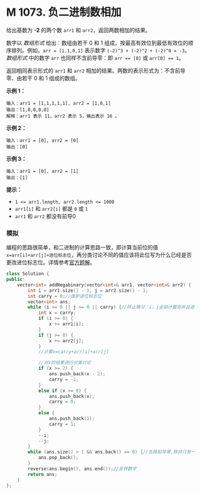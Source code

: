 # M 1073. 负二进制数相加

给出基数为 **-2** 的两个数 `arr1` 和 `arr2`，返回两数相加的结果。

数字以 *数组形式* 给出：数组由若干 0 和 1 组成，按最高有效位到最低有效位的顺序排列。例如，`arr = [1,1,0,1]` 表示数字 `(-2)^3 + (-2)^2 + (-2)^0 = -3`。*数组形式* 中的数字 `arr` 也同样不含前导零：即 `arr == [0]` 或 `arr[0] == 1`。

返回相同表示形式的 `arr1` 和 `arr2` 相加的结果。两数的表示形式为：不含前导零、由若干 0 和 1 组成的数组。

 

**示例 1：**

```
输入：arr1 = [1,1,1,1,1], arr2 = [1,0,1]
输出：[1,0,0,0,0]
解释：arr1 表示 11，arr2 表示 5，输出表示 16 。
```



**示例 2：**

```
输入：arr1 = [0], arr2 = [0]
输出：[0]
```

**示例 3：**

```
输入：arr1 = [0], arr2 = [1]
输出：[1]
```

 

**提示：**

- `1 <= arr1.length, arr2.length <= 1000`
- `arr1[i]` 和 `arr2[i]` 都是 `0` 或 `1`
- `arr1` 和 `arr2` 都没有前导0



### 模拟

编程的思路很简单，和二进制的计算思路一致，即计算当前位的值`x=arr[i]+arr[j]+进位标志位`，再分类讨论不同的值应该将此位写为什么已经是否更改进位标志位。详情参考[官方题解](https://leetcode.cn/problems/adding-two-negabinary-numbers/solution/fu-er-jin-zhi-shu-xiang-jia-by-leetcode-nwktq/)。

```cpp
class Solution {
public:
    vector<int> addNegabinary(vector<int>& arr1, vector<int>& arr2) {
        int i = arr1.size() - 1, j = arr2.size() - 1;
        int carry = 0;//维护进位标志位
        vector<int> ans;
        while (i >= 0 || j >= 0 || carry) {//终止情况：i、j全部计算完并且进位标志位处理完成
            int x = carry;
            if (i >= 0) {
                x += arr1[i];
            }
            if (j >= 0) {
                x += arr2[j];
            }
            //计算x=carry+arr[i]+arr[j]

            //对x的结果进行分类讨论
            if (x >= 2) {
                ans.push_back(x - 2);
                carry = -1;
            }
            else if (x >= 0) {
                ans.push_back(x);
                carry = 0;
            }
            else {
                ans.push_back(1);
                carry = 1;
            }
            --i;
            --j;
        }
        while (ans.size() > 1 && ans.back() == 0) {//去除前导零,除非只有一个0
            ans.pop_back();
        }
        reverse(ans.begin(), ans.end());//反转数字
        return ans;
    }
};
```


